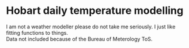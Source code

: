 # Hobart daily temperature modelling

I am not a weather modeller please do not take me seriously. 
I just like fitting functions to things.  
Data not included because of the Bureau of Meterology ToS. 

